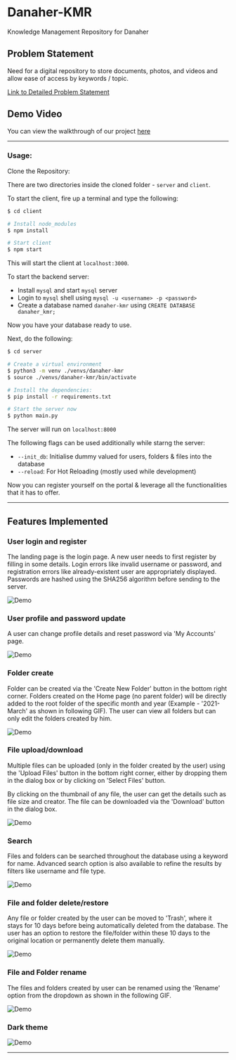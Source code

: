 # Danaher-KMR

Knowledge Management Repository for Danaher

## Problem Statement

Need for a digital repository to store documents, photos, and videos and allow ease of access by keywords / topic.

[Link to Detailed Problem Statement](./CorpComp-PS.pdf)

## Demo Video

You can view the walkthrough of our project [here](https://drive.google.com/file/d/1eklKyUh9FIgfR2BPBfqcnEtSSE_1g9Cg/view?usp=sharing)

---

### Usage:

Clone the Repository:

There are two directories inside the cloned folder - `server` and `client`.

To start the client, fire up a terminal and type the following:

```bash
$ cd client

# Install node_modules
$ npm install

# Start client
$ npm start
```

This will start the client at `localhost:3000`.

To start the backend server:

-   Install `mysql` and start `mysql` server
-   Login to `mysql` shell using `mysql -u <username> -p <password>`
-   Create a database named `danaher-kmr` using `CREATE DATABASE danaher_kmr;`

Now you have your database ready to use.

Next, do the following:

```bash
$ cd server

# Create a virtual environment
$ python3 -m venv ./venvs/danaher-kmr
$ source ./venvs/danaher-kmr/bin/activate

# Install the dependencies:
$ pip install -r requirements.txt

# Start the server now
$ python main.py
```

The server will run on `localhost:8000`

The following flags can be used additionally while starng the server:

-   `--init_db`: Initialise dummy valued for users, folders & files into the database
-   `--reload`: For Hot Reloading (mostly used while development)

Now you can register yourself on the portal & leverage all the functionalities that it has to offer.

---

## Features Implemented

### User login and register

The landing page is the login page. A new user needs to first register by filling in some details. Login errors like invalid username or password, and registration errors like already-existent user are appropriately displayed. Passwords are hashed using the SHA256 algorithm before sending to the server.

![Demo](example/Login.png)

### User profile and password update

A user can change profile details and reset password via 'My Accounts' page.

![Demo](example/User_Profile.png)

### Folder create

Folder can be created via the 'Create New Folder' button in the bottom right corner. Folders created on the Home page (no parent folder) will be directly added to the root folder of the specific month and year (Example - '2021-March' as shown in following GIF). The user can view all folders but can only edit the folders created by him.

![Demo](example/Create_Event.png)

### File upload/download

Multiple files can be uploaded (only in the folder created by the user) using the 'Upload Files' button in the bottom right corner, either by dropping them in the dialog box or by clicking on 'Select Files' button.

By clicking on the thumbnail of any file, the user can get the details such as file size and creator. The file can be downloaded via the 'Download' button in the dialog box.

![Demo](example/Upload_Files.png)

### Search

Files and folders can be searched throughout the database using a keyword for name. Advanced search option is also available to refine the results by filters like username and file type.

![Demo](example/Search.png)

### File and folder delete/restore

Any file or folder created by the user can be moved to 'Trash', where it stays for 10 days before being automatically deleted from the database. The user has an option to restore the file/folder within these 10 days to the original location or permanently delete them manually.

![Demo](example/Trash.png)

### File and Folder rename

The files and folders created by user can be renamed using the 'Rename' option from the dropdown as shown in the following GIF.

![Demo](example/Rename.png)

### Dark theme

![Demo](example/Dark_Mode.png)

---
